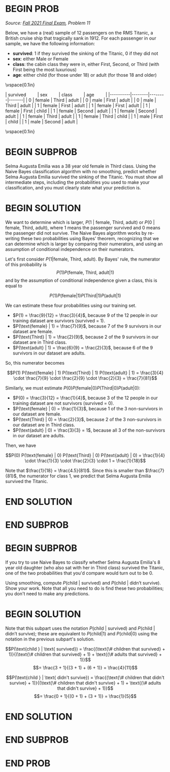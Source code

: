 # BEGIN PROB

<i>Source: [Fall 2021 Final Exam](../fa21-final/index.html), Problem 11</i>

Below, we have a (real) sample of 12 passengers on the RMS Titanic, a British cruise ship that tragically sank in 1912. For each passenger in our sample, we have the following information:

- **survived**: 1 if they survived the sinking of the Titanic, 0 if they did not
- **sex**: either Male or Female
- **class**: the cabin class they were in, either First, Second, or Third (with First being the most luxurious)
- **age**: either child (for those under 18) or adult (for those 18 and older)

\vspace{0.1in}

<div>
| survived &emsp;&emsp; | sex &emsp;&emsp; | class &emsp;&emsp; | age &emsp;&emsp; |
|----------|--------|--------|-------|
| 0        | female | Third  | adult |
| 0        | male   | First  | adult |
| 0        | male   | Third  | adult |
| 1        | female | First  | adult |
| 1        | female | First  | adult |
| 1        | female | First  | child |
| 1        | female | Second | adult |
| 1        | female | Second | adult |
| 1        | female | Third  | adult |
| 1        | female | Third  | child |
| 1        | male   | First  | child |
| 1        | male   | Second | adult |
</div>

\vspace{0.1in}

# BEGIN SUBPROB 
Selma Augusta Emilia was a 38 year old female in Third class. Using the Naive Bayes classification algorithm with no smoothing, predict whether Selma Augusta Emilia survived the sinking of the Titanic. You must show all intermediate steps, including the probabilities you used to make your classification, and you must clearly state what your prediction is.

# BEGIN SOLUTION

We want to determine which is larger, $P(\text{1 | female, Third, adult})$ or $P(\text{0 | female, Third, adult})$, where 1 means the passenger survived and 0 means the passenger did not survive. The Naive Bayes algorithm works by re-writing these two probabilities using Bayes' theorem, recognizing that we can determine which is larger by comparing their numerators, and using an assumption of conditional independence on their numerators.

Let's first consider $P(1 | \text{female, Third, adult})$. By Bayes' rule, the numerator of this probability is $$P(1) P(\text{female, Third, adult} | 1)$$ and by the assumption of conditional independence given a class, this is equal to

$$P(1) P(\text{female} | 1) P(\text{Third} | 1) P(\text{adult} | 1)$$

We can estimate these four probabilities using our training set.

- $P(1) = \frac{9}{12} = \frac{3}{4}$, because 9 of the 12 people in our training dataset are survivors (survived = 1).
- $P(\text{female} | 1) = \frac{7}{9}$, because 7 of the 9 survivors in our dataset are female.
- $P(\text{Third} | 1) = \frac{2}{9}$, because 2 of the 9 survivors in our dataset are in Third class.
- $P(\text{adult} | 1) = \frac{6}{9} = \frac{2}{3}$, because 6 of the 9 survivors in our dataset are adults.


So, this numerator becomes

$$P(1) P(\text{female} | 1) P(\text{Third} | 1) P(\text{adult} | 1) = \frac{3}{4} \cdot \frac{7}{9} \cdot \frac{2}{9} \cdot \frac{2}{3} = \frac{7}{81}$$

Similarly, we must estimate $P(0) P(\text{female} | 0) P(\text{Third} | 0) P(\text{adult} | 0)$:


- $P(0) = \frac{3}{12} = \frac{1}{4}$, because 3 of the 12 people in our training dataset are not survivors (survived = 0).
- $P(\text{female} | 0) = \frac{1}{3}$, because 1 of the 3 non-survivors in our dataset are female.
- $P(\text{Third} | 0) = \frac{2}{3}$, because 2 of the 3 non-survivors in our dataset are in Third class.
- $P(\text{adult} | 0) = \frac{3}{3} = 1$, because all 3 of the non-survivors in our dataset are adults.


Then, we have

$$P(0) P(\text{female} | 0) P(\text{Third} | 0) P(\text{adult} | 0) = \frac{1}{4} \cdot \frac{1}{3} \cdot \frac{2}{3} \cdot 1 = \frac{1}{18}$$

Note that $\frac{1}{18} = \frac{4.5}{81}$. Since this is smaller than $\frac{7}{81}$, the numerator for class 1, we predict that Selma Augusta Emilia survived the Titanic.

# END SOLUTION

# END SUBPROB

# BEGIN SUBPROB 
If you try to use Naive Bayes to classify whether Selma Augusta Emilia's 8 year old daughter (who also sat with her in Third class) survived the Titanic, one of the two probabilities that you'd compare would turn out to be 0.

Using smoothing, compute $P(\text{child } | \text{ survived})$ and $P(\text{child } | \text{ didn't survive})$. Show your work. Note that all you need to do is find these two probabilities; you don't need to make any predictions.

# BEGIN SOLUTION

Note that this subpart uses the notation $P(\text{child } | \text{ survived})$ and $P(\text{child } | \text{ didn't survive})$; these are equivalent to $P(\text{child} | 1)$ and $P(\text{child} | 0)$ using the notation in the previous subpart's solution.

$$P(\text{child } | \text{ survived}) = \frac{(\text{\# children that survived} + 1)}{(\text{\# children that survived} + 1) + \text{(\# adults that survived} + 1)}$$
$$= \frac{3 + 1}{(3 + 1) + (6 + 1)} = \frac{4}{11}$$

$$P(\text{child } | \text{ didn't survive}) = \frac{(\text{\# children that didn't survive} + 1)}{(\text{\# children that didn't survive} + 1) + \text{(\# adults that didn't survive} + 1)}$$
$$= \frac{0 + 1}{(0 + 1) + (3 + 1)} = \frac{1}{5}$$

# END SOLUTION

# END SUBPROB

# END PROB